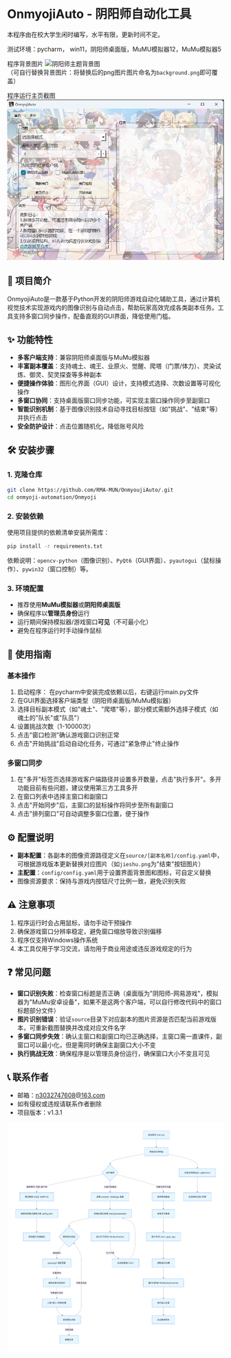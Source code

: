 # OnmyojiAuto - 阴阳师自动化工具

本程序由在校大学生闲时编写，水平有限，更新时间不定。

测试环境：pycharm， win11，阴阳师桌面版，MuMU模拟器12，MuMu模拟器5

程序背景图片
![阴阳师主题背景图](background.png)  
（可自行替换背景图片：将替换后的png图片图片命名为`background.png`即可覆盖）

程序运行主页截图
![项目运行截图](home.png)


## 📌 项目简介
OnmyojiAuto是一款基于Python开发的阴阳师游戏自动化辅助工具，通过计算机视觉技术实现游戏内的图像识别与自动点击，帮助玩家高效完成各类副本任务。工具支持多窗口同步操作，配备直观的GUI界面，降低使用门槛。


## ✨ 功能特性
- **多客户端支持**：兼容阴阳师桌面版与MuMu模拟器
- **丰富副本覆盖**：支持魂土、魂王、业原火、觉醒、爬塔（门票/体力）、灵染试炼、御灵、契灵探查等多种副本
- **便捷操作体验**：图形化界面（GUI）设计，支持模式选择、次数设置等可视化操作
- **多窗口协同**：支持桌面版窗口同步功能，可实现主窗口操作同步至副窗口
- **智能识别机制**：基于图像识别技术自动寻找目标按钮（如"挑战"、"结束"等）并执行点击
- **安全防护设计**：点击位置随机化，降低账号风险


## 🛠️ 安装步骤

### 1. 克隆仓库
```bash
git clone https://github.com/RMA-MUN/OnmyoujiAuto/.git
cd onmyoji-automation/Onmyoji
```

### 2. 安装依赖
使用项目提供的依赖清单安装所需库：
```bash
pip install -r requirements.txt
```
依赖说明：`opencv-python`（图像识别）、`PyQt6`（GUI界面）、`pyautogui`（鼠标操作）、`pywin32`（窗口控制）等。

### 3. 环境配置
- 推荐使用**MuMu模拟器**或**阴阳师桌面版**
- 确保程序以**管理员身份**运行
- 运行期间保持模拟器/游戏窗口**可见**（不可最小化）
- 避免在程序运行时手动操作鼠标


## 🚀 使用指南

### 基本操作
1. 启动程序：
   在pycharm中安装完成依赖以后，右键运行main.py文件
2. 在GUI界面选择客户端类型（阴阳师桌面版/MuMu模拟器）
3. 选择目标副本模式（如"魂土"、"爬塔"等），部分模式需额外选择子模式（如魂土的"队长"或"队员"）
4. 设置挑战次数（1-10000次）
5. 点击"窗口检测"确认游戏窗口识别正常
6. 点击"开始挑战"启动自动化任务，可通过"紧急停止"终止操作


### 多窗口同步
1. 在"多开"标签页选择游戏客户端路径并设置多开数量，点击"执行多开"。多开功能目前有些问题，建议使用第三方工具多开
2. 在窗口列表中选择主窗口和副窗口
3. 点击"开始同步"后，主窗口的鼠标操作将同步至所有副窗口
4. 点击"排列窗口"可自动调整多窗口位置，便于操作


## ⚙️ 配置说明
- **副本配置**：各副本的图像资源路径定义在`source/[副本名称]/config.yaml`中，可根据游戏版本更新替换对应图片（如`jieshu.png`为"结束"按钮图片）
- **主配置**：`config/config.yaml`用于设置界面背景图和图标，可自定义替换
- 图像资源要求：保持与游戏内按钮尺寸比例一致，避免识别失败


## ⚠️ 注意事项
1. 程序运行时会占用鼠标，请勿手动干预操作
2. 确保游戏窗口分辨率稳定，避免窗口缩放导致识别偏移
3. 程序仅支持Windows操作系统
4. 本工具仅用于学习交流，请勿用于商业用途或违反游戏规定的行为


## ❓ 常见问题
- **窗口识别失败**：检查窗口标题是否正确（桌面版为"阴阳师-网易游戏"，模拟器为"MuMu安卓设备"，如果不是这两个客户端，可以自行修改代码中的窗口标题部分文件）
- **图片识别错误**：验证`source`目录下对应副本的图片资源是否匹配当前游戏版本，可重新截图替换并改成对应文件名字
- **多窗口同步失效**：确认主窗口和副窗口均已正确选择，主窗口需一直课件，副窗口可以最小化，但是需同时确保主副窗口大小不变
- **执行挑战无效**：确保程序是以管理员身份运行，确保窗口大小不变且可见

## 📞 联系作者
- 邮箱：n3032747608@163.com
- 如有侵权或违规请联系作者删除
- 项目版本：v1.3.1


![程序流程图](流程图.png)  




